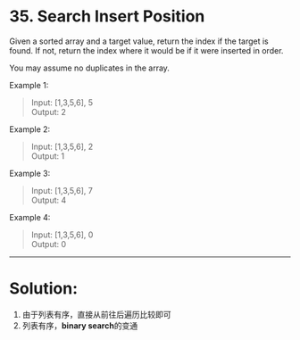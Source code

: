 # 35. Search Insert Position
Given a sorted array and a target value, return the index if the target is found. If not, return the index where it would be if it were inserted in order.

You may assume no duplicates in the array.

Example 1:

> Input: [1,3,5,6], 5  
Output: 2  

Example 2:

> Input: [1,3,5,6], 2  
Output: 1

Example 3:

> Input: [1,3,5,6], 7  
Output: 4  

Example 4:

> Input: [1,3,5,6], 0  
Output: 0

---
# Solution:
1. 由于列表有序，直接从前往后遍历比较即可
2. 列表有序，**binary search**的变通